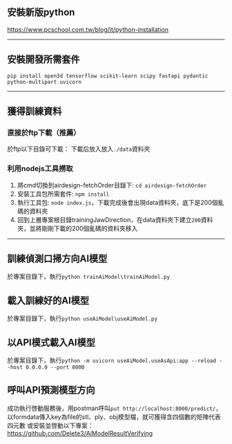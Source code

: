## 安裝新版python

https://www.pcschool.com.tw/blog/it/python-installation

---

## 安裝開發所需套件

`pip install open3d tensorflow scikit-learn scipy fastapi pydantic python-multipart uvicorn`

---

## 獲得訓練資料

### 直接於ftp下載（推薦）
於ftp以下目錄可下載：  下載后放入放入`./data`資料夾

### 利用nodejs工具撈取
1. 將cmd切換到airdesign-fetchOrder目錄下: `cd airdesign-fetchOrder`
2. 安裝工具包所需套件: `npm install`
3. 執行工具包: `node index.js`，下載完成後會出現data資料夾，底下是200個亂碼的資料夾
4. 回到上層專案根目錄trainingJawDirection，在data資料夾下建立`200`資料夾，並將剛剛下載的200個亂碼的資料夾移入

---

## 訓練偵測口掃方向AI模型

於專案目錄下，執行`python trainAiModel\trainAiModel.py`

## 載入訓練好的AI模型

於專案目錄下，執行`python useAiModel\useAiModel.py`

## 以API模式載入AI模型

於專案目錄下，執行`python -m uvicorn useAiModel.useAsApi:app --reload --host 0.0.0.0 --port 8000`

## 呼叫API預測模型方向
成功執行啓動服務後，用postman呼叫`put http://localhost:8000/predict/`，以formdata傳入key為file的stl、ply、obj模型檔，就可獲得含四個數的矩陣代表四元數
或安裝並啓動以下專案：https://github.com/Delete3/AiModelResultVerifying
